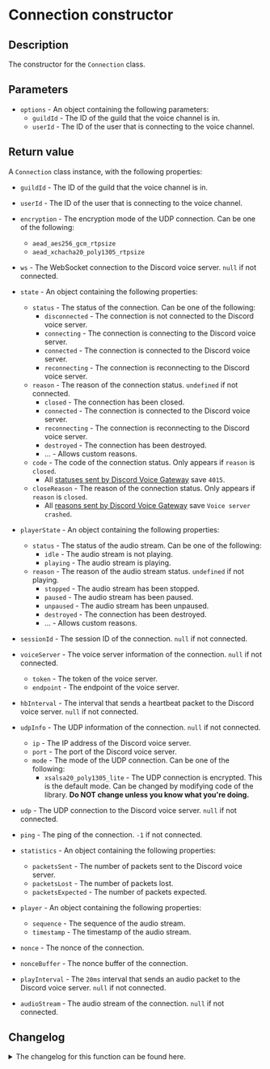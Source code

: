 # Connection constructor

## Description

The constructor for the `Connection` class.

## Parameters

- `options` - An object containing the following parameters:
  - `guildId` - The ID of the guild that the voice channel is in.
  - `userId` - The ID of the user that is connecting to the voice channel.

## Return value

A `Connection` class instance, with the following properties:

- `guildId` - The ID of the guild that the voice channel is in.
- `userId` - The ID of the user that is connecting to the voice channel.
- `encryption` - The encryption mode of the UDP connection. Can be one of the following:
  - `aead_aes256_gcm_rtpsize`
  - `aead_xchacha20_poly1305_rtpsize`

- `ws` - The WebSocket connection to the Discord voice server. `null` if not connected.

- `state` - An object containing the following properties:
  - `status` - The status of the connection. Can be one of the following:
    - `disconnected` - The connection is not connected to the Discord voice server.
    - `connecting` - The connection is connecting to the Discord voice server.
    - `connected` - The connection is connected to the Discord voice server.
    - `reconnecting` - The connection is reconnecting to the Discord voice server.
  - `reason` - The reason of the connection status. `undefined` if not connected.
    - `closed` - The connection has been closed.
    - `connected` - The connection is connected to the Discord voice server.
    - `reconnecting` - The connection is reconnecting to the Discord voice server.
    - `destroyed` - The connection has been destroyed.
    - ... - Allows custom reasons.
  - `code` - The code of the connection status. Only appears if `reason` is `closed`.
    - All [statuses sent by Discord Voice Gateway](https://discord.com/developers/docs/topics/opcodes-and-status-codes#voice-voice-close-event-codes) save `4015`.
  - `closeReason` - The reason of the connection status. Only appears if `reason` is `closed`.
    - All [reasons sent by Discord Voice Gateway](https://discord.com/developers/docs/topics/opcodes-and-status-codes#voice-voice-close-event-codes) save `Voice server crashed`.

- `playerState` - An object containing the following properties:
  - `status` - The status of the audio stream. Can be one of the following:
    - `idle` - The audio stream is not playing.
    - `playing` - The audio stream is playing.
  - `reason` - The reason of the audio stream status. `undefined` if not playing.
    - `stopped` - The audio stream has been stopped.
    - `paused` - The audio stream has been paused.
    - `unpaused` - The audio stream has been unpaused.
    - `destroyed` - The connection has been destroyed.
    - ... - Allows custom reasons.

- `sessionId` - The session ID of the connection. `null` if not connected.

- `voiceServer` - The voice server information of the connection. `null` if not connected.
  - `token` - The token of the voice server.
  - `endpoint` - The endpoint of the voice server.

- `hbInterval` - The interval that sends a heartbeat packet to the Discord voice server. `null` if not connected.

- `udpInfo` - The UDP information of the connection. `null` if not connected.
  - `ip` - The IP address of the Discord voice server.
  - `port` - The port of the Discord voice server.
  - `mode` - The mode of the UDP connection. Can be one of the following:
    - `xsalsa20_poly1305_lite` - The UDP connection is encrypted. This is the default mode. Can be changed by modifying code of the library. **Do NOT change unless you know what you're doing.**

- `udp` - The UDP connection to the Discord voice server. `null` if not connected.

- `ping` - The ping of the connection. `-1` if not connected.

- `statistics` - An object containing the following properties:
  - `packetsSent` - The number of packets sent to the Discord voice server.
  - `packetsLost` - The number of packets lost.
  - `packetsExpected` - The number of packets expected.

- `player` - An object containing the following properties:
  - `sequence` - The sequence of the audio stream.
  - `timestamp` - The timestamp of the audio stream.

- `nonce` - The nonce of the connection.

- `nonceBuffer` - The nonce buffer of the connection.

- `playInterval` - The `20ms` interval that sends an audio packet to the Discord voice server. `null` if not connected.

- `audioStream` - The audio stream of the connection. `null` if not connected.

## Changelog
<details>

<summary>The changelog for this function can be found here.</summary>

### 1.0.0

- Initial implementation

### 1.0.4

- Added `encryption` property and parameter
- Added `statistics` property

## 2.1.0

- Renamed `websocketClose` reason of `disconnected` state to `closed`
- Added `closeReason` state property
- Added new encryption modes
- Removed deprecated encryption modes

</details>
